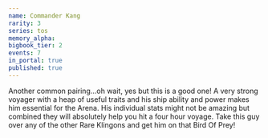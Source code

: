 ```yaml
---
name: Commander Kang
rarity: 3
series: tos
memory_alpha:
bigbook_tier: 2
events: 7
in_portal: true
published: true
---
```


Another common pairing...oh wait, yes but this is a good one! A very strong voyager with a heap of useful traits and his ship ability and power makes him essential for the Arena. His individual stats might not be amazing but combined they will absolutely help you hit a four hour voyage. Take this guy over any of the other Rare Klingons and get him on that Bird Of Prey!
